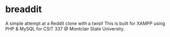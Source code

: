 # breaddit

A simple attempt at a Reddit clone with a twist! This is built for XAMPP using PHP & MySQL for CSIT 337 @ Montclair State University.

